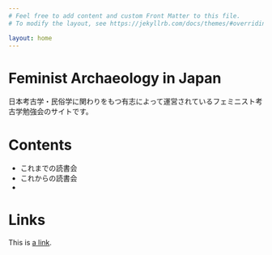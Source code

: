 ```yaml
---
# Feel free to add content and custom Front Matter to this file.
# To modify the layout, see https://jekyllrb.com/docs/themes/#overriding-theme-defaults

layout: home
---
```


# Feminist Archaeology in Japan

日本考古学・民俗学に関わりをもつ有志によって運営されているフェミニスト考古学勉強会のサイトです。

# Contents

- これまでの読書会
- これからの読書会
-

# Links

This is [a link](google.com).
